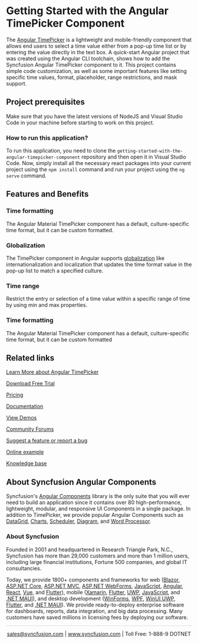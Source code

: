 # Getting Started with the Angular TimePicker Component

The [Angular TimePicker](https://www.syncfusion.com/angular-components/angular-timepicker?utm_source=github&utm_medium=listing&utm_campaign=angular-timepicker-github-samples) is a lightweight and mobile-friendly component that allows end users to select a time value either from a pop-up time list or by entering the value directly in the text box. A quick-start Angular project that was created using the Angular CLI toolchain, shows how to add the Syncfusion Angular TimePicker component to it. This project contains simple code customization, as well as some important features like setting specific time values, format, placeholder, range restrictions, and mask support.

## Project prerequisites

Make sure that you have the latest versions of NodeJS and Visual Studio Code in your machine before starting to work on this project.

### How to run this application?

To run this application, you need to clone the `getting-started-with-the-angular-timepicker-component` repository and then open it in Visual Studio Code. Now, simply install all the necessary react packages into your current project using the `npm install` command and run your project using the `ng serve` command.


## Features and Benefits

### Time formatting

The Angular Material TimePicker component has a default, culture-specific time format, but it can be custom formatted.

### Globalization

The TimePicker component in Angular supports [globalization](https://ej2.syncfusion.com/angular/documentation/timepicker/globalization?utm_source=github&utm_medium=listing&utm_campaign=angular-timepicker-github-samples) like internationalization and localization that updates the time format value in the pop-up list to match a specified culture.

### Time range

Restrict the entry or selection of a time value within a specific range of time by using min and max properties.

### Time formatting

The Angular Material TimePicker component has a default, culture-specific time format, but it can be custom formatted

## Related links
[Learn More about Angular TimePicker](https://www.syncfusion.com/angular-components/angular-timepicker?utm_source=github&utm_medium=listing&utm_campaign=angular-timepicker-github-samples)

[Download Free Trial](https://www.syncfusion.com/downloads/angular/confirm?utm_source=github&utm_medium=listing&utm_campaign=angular-timepicker-github-samples)

[Pricing](https://www.syncfusion.com/sales/teamlicense?utm_source=github&utm_medium=listing&utm_campaign=angular-timepicker-github-samples)

[Documentation](https://ej2.syncfusion.com/angular/documentation/timepicker/getting-started?utm_source=github&utm_medium=listing&utm_campaign=angular-timepicker-github-samples)

[View Demos](https://github.com/SyncfusionExamples/getting-started-with-the-angular-timepicker-component?utm_source=github&utm_medium=listing&utm_campaign=angular-timepicker-github-samples)

[Community Forums](https://www.syncfusion.com/forums/angular-components?utm_source=github&utm_medium=listing&utm_campaign=angular-timepicker-github-samples)

[Suggest a feature or report a bug](https://www.syncfusion.com/feedback/angular?utm_source=github&utm_medium=listing&utm_campaign=angular-timepicker-github-samples)

[Online example](https://ej2.syncfusion.com/angular/demos/#/bootstrap5/timepicker/default?utm_source=github&utm_medium=listing&utm_campaign=angular-timepicker-github-samples)

[Knowledge base](https://www.syncfusion.com/kb/angular-components?utm_source=github&utm_medium=listing&utm_campaign=angular-timepicker-github-samples)

## About Syncfusion Angular Components

Syncfusion's [Angular Components](https://www.syncfusion.com/angular-components?utm_source=github&utm_medium=listing&utm_campaign=angular-timepicker-github-samples) library is the only suite that you will ever need to build an application since it contains over 80 high-performance, lightweight, modular, and responsive UI Components in a single package. In addition to TimePicker, we provide popular Angular Components such as [DataGrid](https://www.syncfusion.com/angular-components/angular-grid?utm_source=github&utm_medium=listing&utm_campaign=angular-timepicker-github-samples), [Charts](https://www.syncfusion.com/angular-components/angular-charts?utm_source=github&utm_medium=listing&utm_campaign=angular-timepicker-github-samples), [Scheduler](https://www.syncfusion.com/angular-components/angular-scheduler?utm_source=github&utm_medium=listing&utm_campaign=angular-timepicker-github-samples), [Diagram](https://www.syncfusion.com/angular-components/angular-diagram?utm_source=github&utm_medium=listing&utm_campaign=angular-timepicker-github-samples), and [Word Processor](https://www.syncfusion.com/angular-components/angular-word-processor?utm_source=github&utm_medium=listing&utm_campaign=angular-timepicker-github-samples).

### About Syncfusion
Founded in 2001 and headquartered in Research Triangle Park, N.C., Syncfusion has more than 29,000 customers and more than 1 million users, including large financial institutions, Fortune 500 companies, and global IT consultancies.

Today, we provide 1800+ components and frameworks for web ([Blazor](https://www.syncfusion.com/blazor-components?utm_source=github&utm_medium=listing&utm_campaign=angular-timepicker-github-samples), [ASP.NET Core](https://www.syncfusion.com/aspnet-core-ui-controls?utm_source=github&utm_medium=listing&utm_campaign=angular-timepicker-github-samples), [ASP.NET MVC](https://www.syncfusion.com/aspnet-mvc-ui-controls?utm_source=github&utm_medium=listing&utm_campaign=angular-timepicker-github-samples), [ASP.NET WebForms](https://www.syncfusion.com/jquery/aspnet-webforms-ui-controls?utm_source=github&utm_medium=listing&utm_campaign=angular-timepicker-github-samples), [JavaScript](https://www.syncfusion.com/javascript-ui-controls?utm_source=github&utm_medium=listing&utm_campaign=angular-timepicker-github-samples), [Angular](https://www.syncfusion.com/angular-components?utm_source=github&utm_medium=listing&utm_campaign=angular-timepicker-github-samples), [React](https://www.syncfusion.com/react-components?utm_source=github&utm_medium=listing&utm_campaign=angular-timepicker-github-samples), [Vue](https://www.syncfusion.com/vue-components?utm_source=github&utm_medium=listing&utm_campaign=angular-timepicker-github-samples), and [Flutter](https://www.syncfusion.com/flutter-widgets?utm_source=github&utm_medium=listing&utm_campaign=angular-timepicker-github-samples)), mobile ([Xamarin](https://www.syncfusion.com/xamarin-ui-controls?utm_source=github&utm_medium=listing&utm_campaign=angular-timepicker-github-samples), [Flutter](https://www.syncfusion.com/flutter-widgets?utm_source=github&utm_medium=listing&utm_campaign=angular-timepicker-github-samples), [UWP](https://www.syncfusion.com/uwp-ui-controls?utm_source=github&utm_medium=listing&utm_campaign=angular-timepicker-github-samples), [JavaScript](https://www.syncfusion.com/javascript-ui-controls?utm_source=github&utm_medium=listing&utm_campaign=angular-timepicker-github-samples), and [.NET MAUI](https://www.syncfusion.com/maui-controls?utm_source=github&utm_medium=listing&utm_campaign=angular-timepicker-github-samples)), and desktop development ([WinForms](https://www.syncfusion.com/winforms-ui-controls?utm_source=github&utm_medium=listing&utm_campaign=angular-timepicker-github-samples), [WPF](https://www.syncfusion.com/wpf-controls?utm_source=github&utm_medium=listing&utm_campaign=angular-timepicker-github-samples), [WinUI](https://www.syncfusion.com/winui-controls?utm_source=github&utm_medium=listing&utm_campaign=angular-timepicker-github-samples),[UWP](https://www.syncfusion.com/uwp-ui-controls?utm_source=github&utm_medium=listing&utm_campaign=angular-timepicker-github-samples), [Flutter](https://www.syncfusion.com/flutter-widgets?utm_source=github&utm_medium=listing&utm_campaign=angular-timepicker-github-samples), and [.NET MAUI](https://www.syncfusion.com/maui-controls?utm_source=github&utm_medium=listing&utm_campaign=angular-timepicker-github-samples)). We provide ready-to-deploy enterprise software for dashboards, reports, data integration, and big data processing. Many customers have saved millions in licensing fees by deploying our software.

<hr style="height:0.3px;border:none;color:lightgrey;background-color:lightgrey;" />

<p align="center">
<a href="mailto:sales@syncfusion.com?Subject=Syncfusion Angular TimePicker - GitHub" target="_top">sales@syncfusion.com</a> | <a href="https://www.syncfusion.com?utm_source=github&utm_medium=listing&utm_campaign=angular-timepicker-github-samples">www.syncfusion.com</a> | Toll Free: 1-888-9 DOTNET <br>
</p>